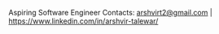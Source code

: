 Aspiring Software Engineer
Contacts: arshvirt2@gmail.com | https://www.linkedin.com/in/arshvir-talewar/
